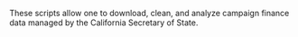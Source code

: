 These scripts allow one to download, clean, and analyze campaign finance data managed by the California Secretary of State. 